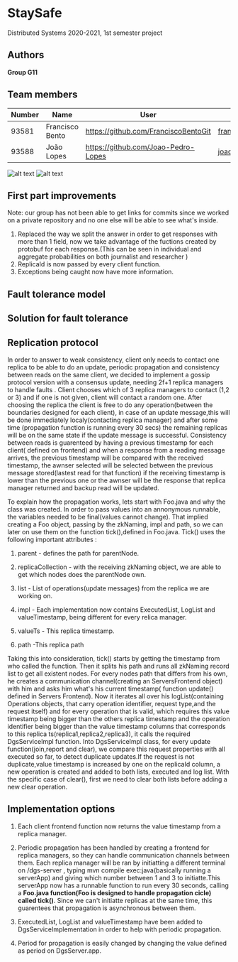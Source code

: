 # StaySafe

Distributed Systems 2020-2021, 1st semester project


## Authors

 
**Group G11**



## Team members
 

| Number | Name              | User                                  | Email                                 |
| -------|-------------------|---------------------------------------|---------------------------------------|
| 93581  | Francisco Bento   | <https://github.com/FranciscoBentoGit>| <francisco.bento@tecnico.ulisboa.pt>  |
| 93588  | João Lopes        | <https://github.com/Joao-Pedro-Lopes> | <joaopedrolopes00@tecnico.ulisboa.pt> |

![alt text](https://avatars2.githubusercontent.com/u/71926361?s=460&u=d492ef164d3c4372029fb291e8a62ba9f1df782a&v=4)
![alt text](https://avatars1.githubusercontent.com/u/56592131?s=460&u=6d4865457f240460a9587622c1b1a286f6fd12d8&v=4)


## First part improvements

Note: our group has not been able to get links for commits since we worked on a private repository and no one else will be able to see what's inside.

1. Replaced the way we split the answer in order to get responses with more than 1 field, now we take advantage of the fuctions created by protobuf for each response.(This can be seen in individual and aggregate probabilities on both journalist and researcher )
2. ReplicaId is now passed by every client function.
3. Exceptions being caught now have more information.



## Fault tolerance model



## Solution for fault tolerance



## Replication protocol

In order to answer to weak consistency, client only needs to contact one replica to be able to do an update, periodic propagation and consistency between reads on the same client,
we decided to implement a gossip protocol version with a consensus update, needing 2f+1 replica managers to handle faults .
Client chooses which of 3 replica managers to contact (1,2 or 3) and if one is not given, client will contact a random one.
After choosing the replica the client is free to do any operation(between the boundaries designed for each client), in case of an update message,this will be done immediately localy(contacting replica manager) and after some time (propagation function is running every 30 secs) the remaining replicas will be on the same state if the update message is successful.
Consistency between reads is guarenteed by having a previous timestamp for each client( defined on frontend) and when a response from a reading message arrives, the previous timestamp will be compared
with the received timestamp, the awnser selected will be selected between the previous message stored(lastest read for that function) if the receiving timestamp is lower than the previous one or the awnser will be the response that replica manager returned and backup read will be updated.

To explain how the propagation works, lets start with Foo.java and why the class was created.
In order to pass values into an annonymous runnable, the variables needed to be final(values cannot change). That implied creating a Foo object, passing by the zkNaming, impl and path, so we can later on use them on the function tick(),defined in Foo.java.
Tick() uses the following important attributes :

1. parent - defines the path for parentNode.

2. replicaCollection - with the receiving zkNaming object, we are able to get which nodes does the parentNode own.

3. list - List of operations(update messages) from the replica we are working on.

4. impl - Each implementation now contains ExecutedList, LogList and valueTimestamp, being different for every relica manager.

5. valueTs - This replica timestamp.

6. path -This replica path

Taking this into consideration, tick() starts by getting the timestamp from who called the function. Then it splits his path and runs all zkNaming record list to get all existent nodes.
For every nodes path that differs from his own, he creates a communication channel(creating an ServersFrontend object) with him and asks him what's his current timestamp( function update() defined in Servers Frontend).
Now it iterates all over his logList(containing Operations objects, that carry operation identifier, request type,and the request itself) and for every operation that is valid, which requires this value timestamp being bigger than the others replica timestamp and the operation identifier being bigger than the value timestamp columns that corresponds to this replica ts(replica1,replica2,replica3), it calls the required DgsServiceImpl function.
Into DgsServiceImpl class, for every update function(join,report and clear), we compare this request properties with all executed so far, to detect duplicate updates.If the request is not duplicate,value timestamp is increased by one on the replicaId column, a new operation is created and added to both lists, executed and log list.
With the specific case of clear(), first we need to clear both lists before adding a new clear operation.

## Implementation options 

1. Each client frontend function now returns the value timestamp from a replica manager.

2. Periodic propagation has been handled by creating a frontend for replica managers, so they can handle communication channels between them. Each replica manager will be ran by initiatting a different terminal on /dgs-server , typing mvn compile exec:java(basically running a serverApp) and giving which number between 1 and 3 to initiatte.This serverApp now has a runnable function to run every 30 seconds,
calling a **Foo.java function(Foo is designed to handle propagation cicle) called tick()**. Since we can't initiatte replicas at the same time, this guarentees that propagation is asynchronous between them.

3. ExecutedList, LogList and valueTimestamp have been added to DgsServiceImplementation in order to help with periodic propagation.

4. Period for propagation is easily changed by changing the value defined as period on DgsServer.app.